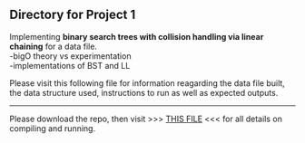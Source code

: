 <h2>Directory for Project 1</h2>

Implementing <b>binary search trees with collision handling via linear chaining</b> for a data file.<br>
-bigO theory vs experimentation <br>
-implementations of BST and LL<br> 

Please visit this following file for information reagarding the data file built, the data structure used, instructions to run as well as expected outputs.

<hr>

Please download the repo, then visit >>> <a href="https://github.com/extragravee/COMP20003/blob/master/project1/assignment1%20(1).pdf">THIS FILE</a>  <<< for all details on compiling and running.

